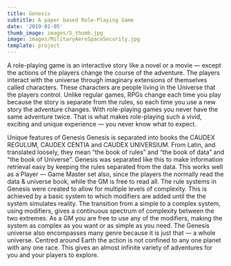 ```yaml
---
title: Genesis
subtitle: A paper based Role-Playing Game
date: '2019-01-05'
thumb_image: images/5_thumb.jpg
image: images/MilitaryAeroSpaceSecurity.jpg
template: project
---
```

A role-playing game is an interactive story like a novel or a movie — except the actions of the players change the course of the adventure. The players interact with the universe through imaginary extensions of themselves called characters. These characters are people living in the Universe that the players control. Unlike regular games, RPGs change each time you play because the story is separate from the rules, so each time you use a new story the adventure changes. With role-playing games you never have the same adventure twice. That is what makes role-playing such a vivid, exciting and unique experience — you never know what to expect.

Unique features of Genesis Genesis is separated into books the CAUDEX REGULUM, CAUDEX CENTIA and CAUDEX UNIVERSIUM. From Latin, and translated loosely, they mean “the book of rules” and “the book of data” and “the book of Universe”. Genesis was separated like this to make information retrieval easy by keeping the rules separated from the data. This works well as a Player — Game Master set also, since the players the normally read the data & universe book, while the GM is free to read all. The rule systems in Genesis were created to allow for multiple levels of complexity. This is achieved by a basic system to which modifiers are added until the the system simulates reality. The transition from a simple to a complex system, using modifiers, gives a continuous spectrum of complexity between the two extremes. As a GM you are free to use any of the modifiers, making the system as complex as you want or as simple as you need. The Genesis universe also encompasses many genre because it is just that — a whole universe. Centred around Earth the action is not confined to any one planet with any one race. This gives an almost infinite variety of adventures for you and your players to explore.